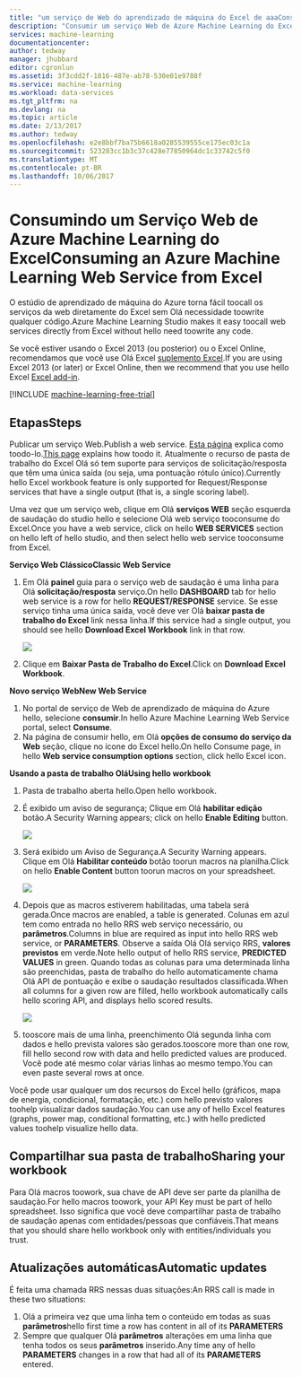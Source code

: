 ```yaml
---
title: "um serviço de Web do aprendizado de máquina do Excel de aaaConsume | Microsoft Docs"
description: "Consumir um serviço Web de Azure Machine Learning do Excel"
services: machine-learning
documentationcenter: 
author: tedway
manager: jhubbard
editor: cgronlun
ms.assetid: 3f3cdd2f-1816-487e-ab78-530e01e9788f
ms.service: machine-learning
ms.workload: data-services
ms.tgt_pltfrm: na
ms.devlang: na
ms.topic: article
ms.date: 2/13/2017
ms.author: tedway
ms.openlocfilehash: e2e8bbf7ba75b6618a0285539555ce175ec03c1a
ms.sourcegitcommit: 523283cc1b3c37c428e77850964dc1c33742c5f0
ms.translationtype: MT
ms.contentlocale: pt-BR
ms.lasthandoff: 10/06/2017
---
```

# <a name="consuming-an-azure-machine-learning-web-service-from-excel"></a><span data-ttu-id="a2b7d-103">Consumindo um Serviço Web de Azure Machine Learning do Excel</span><span class="sxs-lookup"><span data-stu-id="a2b7d-103">Consuming an Azure Machine Learning Web Service from Excel</span></span>
 <span data-ttu-id="a2b7d-104">O estúdio de aprendizado de máquina do Azure torna fácil toocall os serviços da web diretamente do Excel sem Olá necessidade toowrite qualquer código.</span><span class="sxs-lookup"><span data-stu-id="a2b7d-104">Azure Machine Learning Studio makes it easy toocall web services directly from Excel without hello need toowrite any code.</span></span>

<span data-ttu-id="a2b7d-105">Se você estiver usando o Excel 2013 (ou posterior) ou o Excel Online, recomendamos que você use Olá Excel [suplemento Excel](machine-learning-excel-add-in-for-web-services.md).</span><span class="sxs-lookup"><span data-stu-id="a2b7d-105">If you are using Excel 2013 (or later) or Excel Online, then we recommend that you use hello Excel [Excel add-in](machine-learning-excel-add-in-for-web-services.md).</span></span>

[!INCLUDE [machine-learning-free-trial](../../includes/machine-learning-free-trial.md)]

## <a name="steps"></a><span data-ttu-id="a2b7d-106">Etapas</span><span class="sxs-lookup"><span data-stu-id="a2b7d-106">Steps</span></span>
<span data-ttu-id="a2b7d-107">Publicar um serviço Web.</span><span class="sxs-lookup"><span data-stu-id="a2b7d-107">Publish a web service.</span></span> <span data-ttu-id="a2b7d-108">[Esta página](machine-learning-walkthrough-5-publish-web-service.md) explica como toodo-lo.</span><span class="sxs-lookup"><span data-stu-id="a2b7d-108">[This page](machine-learning-walkthrough-5-publish-web-service.md) explains how toodo it.</span></span> <span data-ttu-id="a2b7d-109">Atualmente o recurso de pasta de trabalho do Excel Olá só tem suporte para serviços de solicitação/resposta que têm uma única saída (ou seja, uma pontuação rótulo único).</span><span class="sxs-lookup"><span data-stu-id="a2b7d-109">Currently hello Excel workbook feature is only supported for Request/Response services that have a single output (that is, a single scoring label).</span></span> 

<span data-ttu-id="a2b7d-110">Uma vez que um serviço web, clique em Olá **serviços WEB** seção esquerda de saudação do studio hello e selecione Olá web serviço tooconsume do Excel.</span><span class="sxs-lookup"><span data-stu-id="a2b7d-110">Once you have a web service, click on hello **WEB SERVICES** section on hello left of hello studio, and then select hello web service tooconsume from Excel.</span></span>

<span data-ttu-id="a2b7d-111">**Serviço Web Clássico**</span><span class="sxs-lookup"><span data-stu-id="a2b7d-111">**Classic Web Service**</span></span>

1. <span data-ttu-id="a2b7d-112">Em Olá **painel** guia para o serviço web de saudação é uma linha para Olá **solicitação/resposta** serviço.</span><span class="sxs-lookup"><span data-stu-id="a2b7d-112">On hello **DASHBOARD** tab for hello web service is a row for hello **REQUEST/RESPONSE** service.</span></span> <span data-ttu-id="a2b7d-113">Se esse serviço tinha uma única saída, você deve ver Olá **baixar pasta de trabalho do Excel** link nessa linha.</span><span class="sxs-lookup"><span data-stu-id="a2b7d-113">If this service had a single output, you should see hello **Download Excel Workbook** link in that row.</span></span>
   
    ![][1]
2. <span data-ttu-id="a2b7d-114">Clique em **Baixar Pasta de Trabalho do Excel**.</span><span class="sxs-lookup"><span data-stu-id="a2b7d-114">Click on **Download Excel Workbook**.</span></span>

<span data-ttu-id="a2b7d-115">**Novo serviço Web**</span><span class="sxs-lookup"><span data-stu-id="a2b7d-115">**New Web Service**</span></span>

1. <span data-ttu-id="a2b7d-116">No portal de serviço de Web de aprendizado de máquina do Azure hello, selecione **consumir**.</span><span class="sxs-lookup"><span data-stu-id="a2b7d-116">In hello Azure Machine Learning Web Service portal, select **Consume**.</span></span>
2. <span data-ttu-id="a2b7d-117">Na página de consumir hello, em Olá **opções de consumo do serviço da Web** seção, clique no ícone do Excel hello.</span><span class="sxs-lookup"><span data-stu-id="a2b7d-117">On hello Consume page, in hello **Web service consumption options** section, click hello Excel icon.</span></span>

<span data-ttu-id="a2b7d-118">**Usando a pasta de trabalho Olá**</span><span class="sxs-lookup"><span data-stu-id="a2b7d-118">**Using hello workbook**</span></span>

1. <span data-ttu-id="a2b7d-119">Pasta de trabalho aberta hello.</span><span class="sxs-lookup"><span data-stu-id="a2b7d-119">Open hello workbook.</span></span>
2. <span data-ttu-id="a2b7d-120">É exibido um aviso de segurança; Clique em Olá **habilitar edição** botão.</span><span class="sxs-lookup"><span data-stu-id="a2b7d-120">A Security Warning appears; click on hello **Enable Editing** button.</span></span>
   
    ![][2]
3. <span data-ttu-id="a2b7d-121">Será exibido um Aviso de Segurança.</span><span class="sxs-lookup"><span data-stu-id="a2b7d-121">A Security Warning appears.</span></span> <span data-ttu-id="a2b7d-122">Clique em Olá **Habilitar conteúdo** botão toorun macros na planilha.</span><span class="sxs-lookup"><span data-stu-id="a2b7d-122">Click on hello **Enable Content** button toorun macros on your spreadsheet.</span></span>
   
    ![][3]
4. <span data-ttu-id="a2b7d-123">Depois que as macros estiverem habilitadas, uma tabela será gerada.</span><span class="sxs-lookup"><span data-stu-id="a2b7d-123">Once macros are enabled, a table is generated.</span></span> <span data-ttu-id="a2b7d-124">Colunas em azul tem como entrada no hello RRS web serviço necessário, ou **parâmetros**.</span><span class="sxs-lookup"><span data-stu-id="a2b7d-124">Columns in blue are required as input into hello RRS web service, or **PARAMETERS**.</span></span> <span data-ttu-id="a2b7d-125">Observe a saída Olá Olá serviço RRS, **valores previstos** em verde.</span><span class="sxs-lookup"><span data-stu-id="a2b7d-125">Note hello output of hello RRS service, **PREDICTED VALUES** in green.</span></span> <span data-ttu-id="a2b7d-126">Quando todas as colunas para uma determinada linha são preenchidas, pasta de trabalho do hello automaticamente chama Olá API de pontuação e exibe o saudação resultados classificada.</span><span class="sxs-lookup"><span data-stu-id="a2b7d-126">When all columns for a given row are filled, hello workbook automatically calls hello scoring API, and displays hello scored results.</span></span>
   
    ![][4]
5. <span data-ttu-id="a2b7d-127">tooscore mais de uma linha, preenchimento Olá segunda linha com dados e hello prevista valores são gerados.</span><span class="sxs-lookup"><span data-stu-id="a2b7d-127">tooscore more than one row, fill hello second row with data and hello predicted values are produced.</span></span> <span data-ttu-id="a2b7d-128">Você pode até mesmo colar várias linhas ao mesmo tempo.</span><span class="sxs-lookup"><span data-stu-id="a2b7d-128">You can even paste several rows at once.</span></span>

<span data-ttu-id="a2b7d-129">Você pode usar qualquer um dos recursos do Excel hello (gráficos, mapa de energia, condicional, formatação, etc.) com hello previsto valores toohelp visualizar dados saudação.</span><span class="sxs-lookup"><span data-stu-id="a2b7d-129">You can use any of hello Excel features (graphs, power map, conditional formatting, etc.) with hello predicted values toohelp visualize hello data.</span></span>    

## <a name="sharing-your-workbook"></a><span data-ttu-id="a2b7d-130">Compartilhar sua pasta de trabalho</span><span class="sxs-lookup"><span data-stu-id="a2b7d-130">Sharing your workbook</span></span>
<span data-ttu-id="a2b7d-131">Para Olá macros toowork, sua chave de API deve ser parte da planilha de saudação.</span><span class="sxs-lookup"><span data-stu-id="a2b7d-131">For hello macros toowork, your API Key must be part of hello spreadsheet.</span></span> <span data-ttu-id="a2b7d-132">Isso significa que você deve compartilhar pasta de trabalho de saudação apenas com entidades/pessoas que confiáveis.</span><span class="sxs-lookup"><span data-stu-id="a2b7d-132">That means that you should share hello workbook only with entities/individuals you trust.</span></span>

## <a name="automatic-updates"></a><span data-ttu-id="a2b7d-133">Atualizações automáticas</span><span class="sxs-lookup"><span data-stu-id="a2b7d-133">Automatic updates</span></span>
<span data-ttu-id="a2b7d-134">É feita uma chamada RRS nessas duas situações:</span><span class="sxs-lookup"><span data-stu-id="a2b7d-134">An RRS call is made in these two situations:</span></span>

1. <span data-ttu-id="a2b7d-135">Olá a primeira vez que uma linha tem o conteúdo em todas as suas **parâmetros**</span><span class="sxs-lookup"><span data-stu-id="a2b7d-135">hello first time a row has content in all of its **PARAMETERS**</span></span>
2. <span data-ttu-id="a2b7d-136">Sempre que qualquer Olá **parâmetros** alterações em uma linha que tenha todos os seus **parâmetros** inserido.</span><span class="sxs-lookup"><span data-stu-id="a2b7d-136">Any time any of hello **PARAMETERS** changes in a row that had all of its **PARAMETERS** entered.</span></span>

[1]: ./media/machine-learning-consuming-from-excel/excellink.png
[2]: ./media/machine-learning-consuming-from-excel/enableeditting.png
[3]: ./media/machine-learning-consuming-from-excel/enablecontent.png
[4]: ./media/machine-learning-consuming-from-excel/sampletable.png
